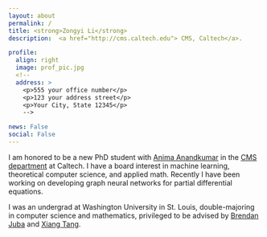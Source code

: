 ```yaml
---
layout: about
permalink: /
title: <strong>Zongyi Li</strong>
description:  <a href="http://cms.caltech.edu"> CMS, Caltech</a>.

profile:
  align: right
  image: prof_pic.jpg
  <!--
  address: >
    <p>555 your office number</p>
    <p>123 your address street</p>
    <p>Your City, State 12345</p>
    -->

news: False
social: False
---
```


I am honored to be a new PhD student with [Anima Anandkumar](http://tensorlab.cms.caltech.edu/users/anima) 
in the [CMS department](href="http://cms.caltech.edu) at Caltech. 
I have a board interest in machine learning, theoretical computer science, and applied math.
Recently I have been working on developing graph neural networks for partial differential equations.   

I was an undergrad at Washington University in St. Louis, 
double-majoring in computer science and mathematics, 
privileged to be advised by [Brendan Juba](https://www.cse.wustl.edu/~bjuba/) and [Xiang Tang](https://www.math.wustl.edu/~xtang/).

